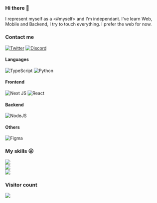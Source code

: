 ### Hi there 👋
I represent myself as a <#myself> and I'm independant. I've learn Web, Mobile and Backend, I try to touch everything. I prefer the web for now.
### Contact me
[![Twitter](https://img.shields.io/badge/Twitter-%231DA1F2.svg?logo=Twitter&logoColor=white)](https://twitter.com/Exosky___) [![Discord](https://img.shields.io/badge/Discord-%237289DA.svg?logo=discord&logoColor=white)](https://discord.com/users/324517898389291008)
#### Languages
![TypeScript](https://img.shields.io/badge/typescript-%23007ACC.svg?style=for-the-badge&logo=typescript&logoColor=white)  ![Python](https://img.shields.io/badge/python-3670A0?style=for-the-badge&logo=python&logoColor=ffdd54)
#### Frontend
![Next JS](https://img.shields.io/badge/Next-black?style=for-the-badge&logo=next.js&logoColor=white) ![React](https://img.shields.io/badge/react-%2320232a.svg?style=for-the-badge&logo=react&logoColor=%2361DAFB)
#### Backend
 ![NodeJS](https://img.shields.io/badge/node.js-6DA55F?style=for-the-badge&logo=node.js&logoColor=white)
#### Others
![Figma](https://img.shields.io/badge/figma-%23F24E1E.svg?style=for-the-badge&logo=figma&logoColor=white) 
### My skills 😛
![](https://github-readme-stats.vercel.app/api?username=ExoskyCode&theme=dark&hide_border=true&include_all_commits=false&count_private=true)<br/>
![](https://github-readme-streak-stats.herokuapp.com/?user=ExoskyCode&theme=dark&hide_border=true)<br/>
![](https://github-readme-stats.vercel.app/api/top-langs/?username=ExoskyCode&theme=dark&hide_border=true&include_all_commits=false&count_private=true&layout=compact)
### Visitor count
<img src="https://profile-counter.glitch.me/ExoskyCode/count.svg" />
